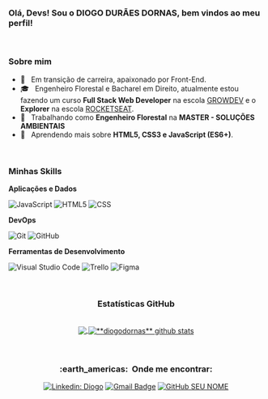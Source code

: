 ### Olá, Devs! Sou o DIOGO DURÃES DORNAS, bem vindos ao meu perfil!

<br/>

<h3> Sobre mim </h3>

- 🤔 &nbsp; Em transição de carreira, apaixonado por Front-End.
- 🎓 &nbsp; Engenheiro Florestal e Bacharel em Direito, atualmente estou fazendo um curso **Full Stack Web Developer** na escola <a                            href="https://www.growdev.com.br/">GROWDEV</a> e o **Explorer** na escola <a href="https://www.rocketseat.com.br/">ROCKETSEAT</a>.
- 💼 &nbsp; Trabalhando como **Engenheiro Florestal** na **MASTER - SOLUÇÕES AMBIENTAIS**
- 🌱 &nbsp; Aprendendo mais sobre **HTML5, CSS3 e JavaScript (ES6+)**.

<br/>

<h3> Minhas Skills </h3>

**Aplicações e Dados**

  ![JavaScript](https://img.shields.io/badge/-JavaScript-333333?style=flat&logo=javascript)
  ![HTML5](https://img.shields.io/badge/-HTML5-333333?style=flat&logo=HTML5)
  ![CSS](https://img.shields.io/badge/-CSS-333333?style=flat&logo=CSS3&logoColor=1572B6)
  

**DevOps**

  ![Git](https://img.shields.io/badge/-Git-333333?style=flat&logo=git)
  ![GitHub](https://img.shields.io/badge/-GitHub-333333?style=flat&logo=github)

**Ferramentas de Desenvolvimento**

  ![Visual Studio Code](https://img.shields.io/badge/-Visual%20Studio%20Code-333333?style=flat&logo=visual-studio-code&logoColor=007ACC)
  ![Trello](https://img.shields.io/badge/-Trello-333333?style=flat&logo=trello&logoColor=007ACC)
  ![Figma](https://img.shields.io/badge/-Figma-333333?style=flat&logo=figma&logoColor=007ACC)
  
<br/>

<div align="center">
<h3> Estatísticas GitHub </h3>
</div>

<br>

<div align="center">
  <a href="https://github.com/Gurupreet">
  <img align="center" src="https://github-readme-stats.vercel.app/api/top-langs/?username=diogodornas&theme=dracula&hide_langs_below=1" />
  </a>

  <a href="https://github.com/Gurupreet">
  <img align="center" src="https://github-readme-stats.vercel.app/api?username=vanessaswerts&show_icons=true&theme=dracula&line_height=27" alt="**diogodornas** github   stats"/>
  </a>
<div/>

             

<br/>
<br/>

<h3> :earth_americas: &nbsp;Onde me encontrar: </h3> 

[![Linkedin: Diogo](https://img.shields.io/badge/-DiogoDurãesDornas-blue?style=flat-square&logo=Linkedin&logoColor=white&link=https://www.linkedin.com/in/diogo-dur%C3%A3es-dornas-24b7b26b/)](https://www.linkedin.com/in/diogo-dur%C3%A3es-dornas-24b7b26b/)
[![Gmail Badge](https://img.shields.io/badge/-diogoduraes.ef@hotmail.com-006bed?style=flat-square&logo=Gmail&logoColor=white&link=mailto:diogoduraes.ef@hotmail.com)](mailto:diogoduraes.ef@hotmail.com)
[![GitHub SEU NOME]( https://img.shields.io/github/followers/VanessaSwerts?label=diogodornas&style=social)](https://github.com/diogodornas)
</div>


